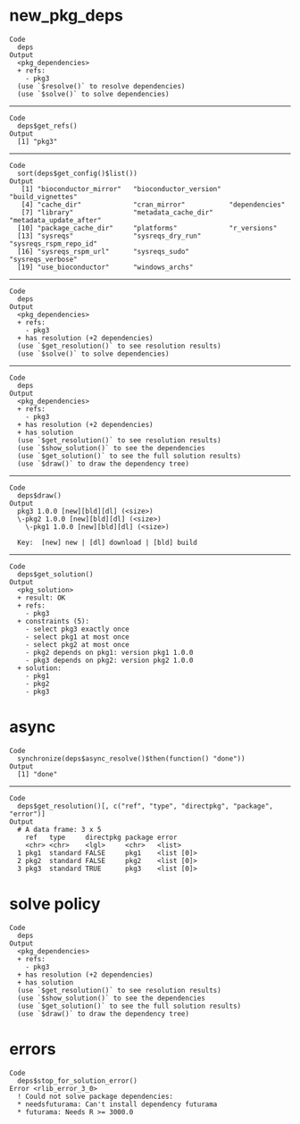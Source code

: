 # new_pkg_deps

    Code
      deps
    Output
      <pkg_dependencies>
      + refs:
        - pkg3
      (use `$resolve()` to resolve dependencies)
      (use `$solve()` to solve dependencies)

---

    Code
      deps$get_refs()
    Output
      [1] "pkg3"

---

    Code
      sort(deps$get_config()$list())
    Output
       [1] "bioconductor_mirror"   "bioconductor_version"  "build_vignettes"      
       [4] "cache_dir"             "cran_mirror"           "dependencies"         
       [7] "library"               "metadata_cache_dir"    "metadata_update_after"
      [10] "package_cache_dir"     "platforms"             "r_versions"           
      [13] "sysreqs"               "sysreqs_dry_run"       "sysreqs_rspm_repo_id" 
      [16] "sysreqs_rspm_url"      "sysreqs_sudo"          "sysreqs_verbose"      
      [19] "use_bioconductor"      "windows_archs"        

---

    Code
      deps
    Output
      <pkg_dependencies>
      + refs:
        - pkg3
      + has resolution (+2 dependencies)
      (use `$get_resolution()` to see resolution results)
      (use `$solve()` to solve dependencies)

---

    Code
      deps
    Output
      <pkg_dependencies>
      + refs:
        - pkg3
      + has resolution (+2 dependencies)
      + has solution
      (use `$get_resolution()` to see resolution results)
      (use `$show_solution()` to see the dependencies
      (use `$get_solution()` to see the full solution results)
      (use `$draw()` to draw the dependency tree)

---

    Code
      deps$draw()
    Output
      pkg3 1.0.0 [new][bld][dl] (<size>)
      \-pkg2 1.0.0 [new][bld][dl] (<size>)
        \-pkg1 1.0.0 [new][bld][dl] (<size>)
      
      Key:  [new] new | [dl] download | [bld] build

---

    Code
      deps$get_solution()
    Output
      <pkg_solution>
      + result: OK
      + refs:
        - pkg3
      + constraints (5):
        - select pkg3 exactly once
        - select pkg1 at most once
        - select pkg2 at most once
        - pkg2 depends on pkg1: version pkg1 1.0.0
        - pkg3 depends on pkg2: version pkg2 1.0.0
      + solution:
        - pkg1
        - pkg2
        - pkg3

# async

    Code
      synchronize(deps$async_resolve()$then(function() "done"))
    Output
      [1] "done"

---

    Code
      deps$get_resolution()[, c("ref", "type", "directpkg", "package", "error")]
    Output
      # A data frame: 3 x 5
        ref   type     directpkg package error     
        <chr> <chr>    <lgl>     <chr>   <list>    
      1 pkg1  standard FALSE     pkg1    <list [0]>
      2 pkg2  standard FALSE     pkg2    <list [0]>
      3 pkg3  standard TRUE      pkg3    <list [0]>

# solve policy

    Code
      deps
    Output
      <pkg_dependencies>
      + refs:
        - pkg3
      + has resolution (+2 dependencies)
      + has solution
      (use `$get_resolution()` to see resolution results)
      (use `$show_solution()` to see the dependencies
      (use `$get_solution()` to see the full solution results)
      (use `$draw()` to draw the dependency tree)

# errors

    Code
      deps$stop_for_solution_error()
    Error <rlib_error_3_0>
      ! Could not solve package dependencies:
      * needsfuturama: Can't install dependency futurama
      * futurama: Needs R >= 3000.0

